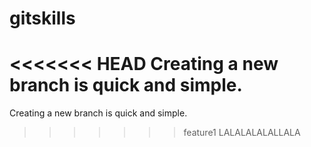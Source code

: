 # gitskills
<<<<<<< HEAD
Creating a new branch is quick and simple.
=======
Creating a new branch is quick and simple.
>>>>>>> feature1
LALALALALALLALA
